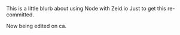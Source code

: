 This is a little blurb about
using Node with Zeid.io
Just to get this re-committed.

Now being edited on ca.
